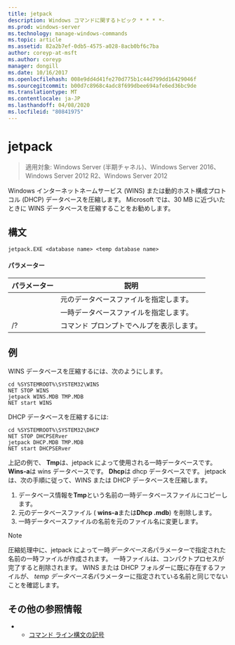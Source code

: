 ```yaml
---
title: jetpack
description: Windows コマンドに関するトピック * * * *-
ms.prod: windows-server
ms.technology: manage-windows-commands
ms.topic: article
ms.assetid: 82a2b7ef-0db5-4575-a028-8acb0bf6c7ba
author: coreyp-at-msft
ms.author: coreyp
manager: dongill
ms.date: 10/16/2017
ms.openlocfilehash: 008e9dd4d41fe270d775b1c44d799dd16429046f
ms.sourcegitcommit: b00d7c8968c4adc8f699dbee694afe6ed36bc9de
ms.translationtype: MT
ms.contentlocale: ja-JP
ms.lasthandoff: 04/08/2020
ms.locfileid: "80841975"
---
```

# <a name="jetpack"></a>jetpack

>適用対象: Windows Server (半期チャネル)、Windows Server 2016、Windows Server 2012 R2、Windows Server 2012

Windows インターネットネームサービス (WINS) または動的ホスト構成プロトコル (DHCP) データベースを圧縮します。 Microsoft では、30 MB に近づいたときに WINS データベースを圧縮することをお勧めします。 

## <a name="syntax"></a>構文
```
jetpack.EXE <database name> <temp database name>
```

#### <a name="parameters"></a>パラメーター
|パラメーター|説明|
|-------|--------|
|<database name>|元のデータベースファイルを指定します。|
|<temp database name>|一時データベースファイルを指定します。|
|/?|コマンド プロンプトでヘルプを表示します。|

## <a name="examples"></a><a name=BKMK_Examples></a>例
WINS データベースを圧縮するには、次のようにします。
```
cd %SYSTEMROOT%\SYSTEM32\WINS
NET STOP WINS
jetpack WINS.MDB TMP.MDB
NET start WINS
```
DHCP データベースを圧縮するには:
```
cd %SYSTEMROOT%\SYSTEM32\DHCP
NET STOP DHCPSERver
jetpack DHCP.MDB TMP.MDB
NET start DHCPSERver
```
上記の例で、 **Tmp**は、jetpack によって使用される一時データベースです。 **Wins-a**は wins データベースです。 **Dhcp**は dhcp データベースです。
jetpack は、次の手順に従って、WINS または DHCP データベースを圧縮します。
1.  データベース情報を**Tmp**という名前の一時データベースファイルにコピーします。
2.  元のデータベースファイル ( **wins-a**または**Dhcp .mdb**) を削除します。
3.  一時データベースファイルの名前を元のファイル名に変更します。

> [!NOTE]
> 圧縮処理中に、jetpack によって一時*データベース名*パラメーターで指定された名前の一時ファイルが作成されます。 一時ファイルは、コンパクトプロセスが完了すると削除されます。 WINS または DHCP フォルダーに既に存在するファイルが、 *temp データベース名*パラメーターに指定されている名前と同じでないことを確認します。

## <a name="additional-references"></a>その他の参照情報
-   - [コマンド ライン構文の記号](command-line-syntax-key.md)
